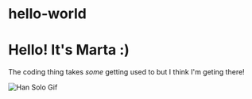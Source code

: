 # hello-world

# Hello! It's Marta :)

The coding thing takes _some_ getting used to but I think I'm geting there!

![Han Solo Gif](https://media.giphy.com/media/3ornjSL2sBcPflIDiU/giphy.gif)
